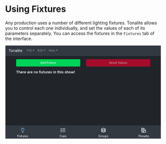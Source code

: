 # Using Fixtures

Any production uses a number of different lighting fixtures. Tonalite allows you to control each one individually, and set the values of each of its parameters separately. You can access the fixtures in the `Fixtures` tab of the interface.

![Fixtures UI tab](../images/fixtures.png)
